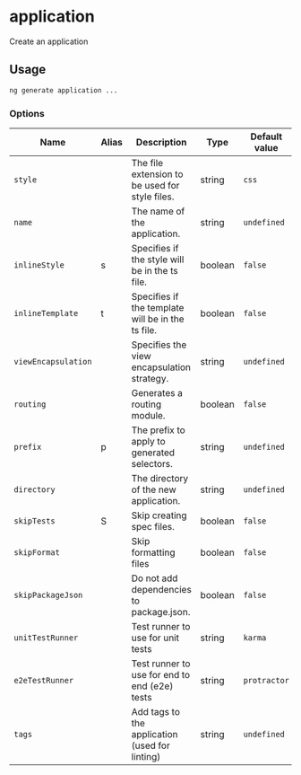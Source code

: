 # application

Create an application

## Usage

```bash
ng generate application ...

```

### Options

| Name                | Alias | Description                                       | Type    | Default value |
| ------------------- | ----- | ------------------------------------------------- | ------- | ------------- |
| `style`             |       | The file extension to be used for style files.    | string  | `css`         |
| `name`              |       | The name of the application.                      | string  | `undefined`   |
| `inlineStyle`       | s     | Specifies if the style will be in the ts file.    | boolean | `false`       |
| `inlineTemplate`    | t     | Specifies if the template will be in the ts file. | boolean | `false`       |
| `viewEncapsulation` |       | Specifies the view encapsulation strategy.        | string  | `undefined`   |
| `routing`           |       | Generates a routing module.                       | boolean | `false`       |
| `prefix`            | p     | The prefix to apply to generated selectors.       | string  | `undefined`   |
| `directory`         |       | The directory of the new application.             | string  | `undefined`   |
| `skipTests`         | S     | Skip creating spec files.                         | boolean | `false`       |
| `skipFormat`        |       | Skip formatting files                             | boolean | `false`       |
| `skipPackageJson`   |       | Do not add dependencies to package.json.          | boolean | `false`       |
| `unitTestRunner`    |       | Test runner to use for unit tests                 | string  | `karma`       |
| `e2eTestRunner`     |       | Test runner to use for end to end (e2e) tests     | string  | `protractor`  |
| `tags`              |       | Add tags to the application (used for linting)    | string  | `undefined`   |
